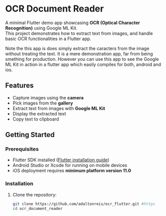 # OCR Document Reader

A minimal Flutter demo app showcasing **OCR (Optical Character Recognition)** using Google ML Kit.  
This project demonstrates how to extract text from images, and handle basic OCR functionalities in a Flutter app.

Note the this app is does simply extract the caracters from the image without treating the text. It is a mere demonstration app, far from being smething for production. However you can use this app to see the Google ML Kit in action in a flutter app which easily compiles for both, android and ios.

## Features

- Capture images using the **camera**
- Pick images from the **gallery**
- Extract text from images with **Google ML Kit**
- Display the extracted text
- Copy text to clipboard

## Getting Started

### Prerequisites

- Flutter SDK installed ([Flutter installation guide](https://docs.flutter.dev/get-started/install))
- Android Studio or Xcode for running on mobile devices
- iOS deployment requires **minimum platform version 11.0**

### Installation

1. Clone the repository:
   ```bash
   git clone https://github.com/adaltonreis/ocr_flutter.git #https
   cd ocr_document_reader
   ```
